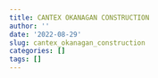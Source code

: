 ```yaml
---
title: CANTEX OKANAGAN CONSTRUCTION
author: ''
date: '2022-08-29'
slug: cantex_okanagan_construction
categories: []
tags: []
---
```

